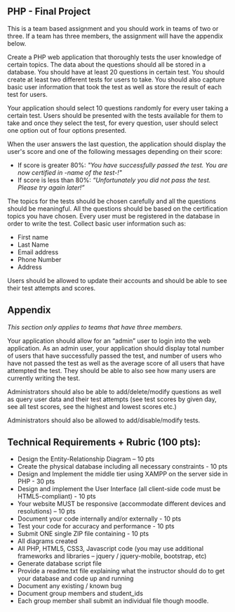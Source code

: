 ## PHP - Final Project

This is a team based assignment and you should work in teams of two or three. If a team has three members, the assignment will have the appendix below.

Create a PHP web application that thoroughly tests the user knowledge of certain topics. 
The data about the questions should all be stored in a database. You should have at least 20 questions in certain test. You should create at least two different tests for users to take. You should also capture basic user information that took the test as well as store the result of each test for users.

Your application should select 10 questions randomly for every user taking a certain test. 
Users should be presented with the tests available for them to take and once they select the test, for every question, user should select one option out of four options presented.

When the user answers the last question, the application should display the user's score and one of the following messages depending on their score:

- If score is greater 80%: _"You have successfully passed the test. You are now certified in -name of the test-!"_
- If score is less than 80%: _“Unfortunately you did not pass the test. Please try again later!”_

The topics for the tests should be chosen carefully and all the questions should be meaningful. All the questions should be based on the certification topics you have chosen. Every user must be registered in the database in order to write the test. Collect basic user information such as:

- First name
- Last Name
- Email address
- Phone Number
- Address

Users should be allowed to update their accounts and should be able to see their test attempts and scores.

## Appendix

_This section only applies to teams that have three members._

Your application should allow for an “admin” user to login into the web application. As an admin user, your application should display total number of users that have successfully passed the test, and number of users who have not passed the test as well as the average score of all users that have attempted the test. They should be able to also see how many users are currently writing the test.

Administrators should also be able to add/delete/modify questions as well as query user data and their test attempts (see test scores by given day, see all test scores, see the highest and lowest scores etc.)

Administrators should also be allowed to add/disable/modify tests.

## Technical Requirements + Rubric (100 pts):

- Design the Entity-Relationship Diagram – 10 pts
- Create the physical database including all necessary constraints - 10 pts
- Design and Implement the middle tier using XAMPP on the server side in PHP - 30 pts
- Design and implement the User Interface (all client-side code must be HTML5-compliant) - 10 pts
- Your website MUST be responsive (accommodate different devices and resolutions) – 10 pts
- Document your code internally and/or externally - 10 pts
- Test your code for accuracy and performance - 10 pts
- Submit ONE single ZIP file containing - 10 pts
- All diagrams created
- All PHP, HTML5, CSS3, Javascript code (you may use additional frameworks and libraries – jquery / jquery-mobile, bootstrap, etc)
- Generate database script file
- Provide a readme.txt file explaining what the instructor should do to get your database and code up and running
- Document any existing / known bug
- Document group members and student_ids
- Each group member shall submit an individual file though moodle.

